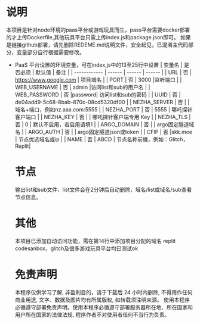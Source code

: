 # 说明
本项目是针对node环境的paas平台或游戏玩具而生，pass平台需要docker部署的才上传Dockerfile,其他玩具平台只需上传index.js和package.json即可。
如果是链接github部署，请先删除REDEME.md说明文件，安全起见，已混淆主代码部分，变量部分自行根据需要修改。

* PaaS 平台设置的环境变量，可在index,js中的13至25行中设置
  | 变量名        | 是否必须 | 默认值 | 备注 |
  | ------------ | ------ | ------ | ------ |
  | URL          | 否 | https://www.google.com     | 项目域名    |
  | PORT         | 否 |  3000  |监听端口                         |
  | WEB_USERNAME | 否 |  admin |访问list和sub的用户名             |
  | WEB_PASSWORD | 否 |password| 访问list和sub的密码              |
  | UUID         | 否 | de04add9-5c68-8bab-870c-08cd5320df00     |
  | NEZHA_SERVER | 否 |        | 域名+端口，例如nz.aaa.com:5555   |
  | NEZHA_PORT   | 否 |  5555  | 哪吒探针客户端口                 |
  | NEZHA_KEY    | 否 |        | 哪吒探针客户端专用 Key           | 
  | NEZHA_TLS    | 否 |    0   | 默认不启用，若启用请填1           |
  | ARGO_DOMAIN  | 否 |        | argo固定隧道域名                 |
  | ARGO_AUTH    | 否 |        | argo固定隧道json或token          |
  | CFIP         | 否 |skk.moe | 节点优选域名或ip                 |
  | NAME         | 否 |  ABCD  | 节点名称前缀，例如：Glitch，Replit| 

  # 节点
  输出list和sub文件，list文件会在2分钟后自动删除，域名/list或域名/sub查看节点信息。

  # 其他
  本项目已添加自动访问功能，需在第14行中添加项目分配的域名
   replit codesanbox，glitch及很多游戏玩具平台均已测试ok
  # 免责声明
  本程序仅供学习了解, 非盈利目的，请于下载后 24 小时内删除, 不得用作任何商业用途, 文字、数据及图片均有所属版权, 如转载须注明来源。
  使用本程序必循遵守部署免责声明。使用本程序必循遵守部署服务器所在地、所在国家和用户所在国家的法律法规, 程序作者不对使用者任何不当行为负责。
